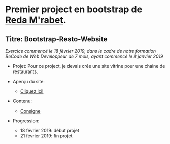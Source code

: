 
Premier project en bootstrap de [Reda M'rabet](https://github.com/redamrabet).
=================================

Titre: Bootstrap-Resto-Website
----------------------------------

*Exercice commencé le 18 février 2019, dans le cadre de notre formation BeCode de Web Developpeur de 7 mois, ayant commencé le 8 janvier 2019*


* Projet:
Pour ce project, je devais crée une site vitrine pour une chaine de restaurants.




* Aperçu du site:
	* [Cliquez ici!](https://redamrabet.github.io/bootstrap-resto-website/)
	
	

* Contenu: 
	* [Consigne](https://github.com/becodeorg/BXL-Johnson-3.9/tree/master/Projets/Restaurant_Bootstrap)



* Progression: 
	* 18 février 2019: début projet
	* 21 février 2019: fin projet
